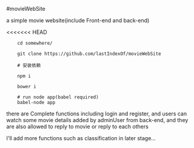 #movieWebSite

a simple movie website(include Front-end and back-end)

<<<<<<< HEAD

```
    cd somewhere/

    git clone https://github.com/lastIndexOf/movieWebSite

    # 安装依赖

    npm i

    bower i
    
    # run node app(babel required)
    babel-node app

```

there are Complete functions including login and register, and users can watch some movie details added by adminUser from back-end,
and they are also allowed to reply to movie or reply to each others

I'll add more functions such as classification in later stage...
